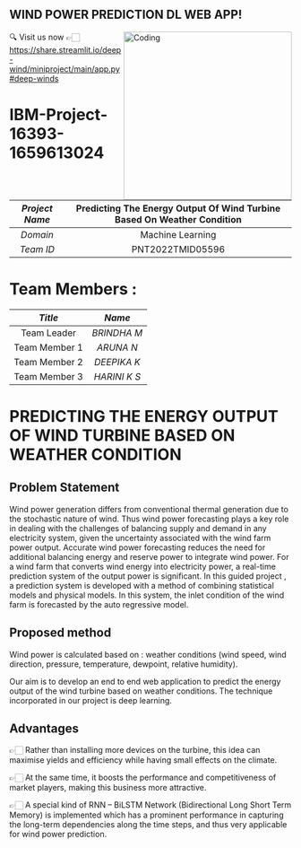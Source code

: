 ## WIND POWER PREDICTION DL WEB APP!

<img align="right" alt="Coding" width="300" src="https://user-images.githubusercontent.com/72887609/201636582-7cdcd747-5aaf-4ff1-8b56-2a6be4d56ddb.png">

🔍 Visit us now 👉🏻  https://share.streamlit.io/deep-wind/miniproject/main/app.py#deep-winds

# IBM-Project-16393-1659613024

|      *Project Name*     | Predicting The Energy Output Of Wind Turbine Based On Weather Condition |
|:---------------------:|:------------------------------:|
|         *Domain*        |  Machine Learning |
|        *Team ID*        |  PNT2022TMID05596 |



# Team Members :
|   *Title*   |         *Name*        |
|:-------------:|:-----------------------:|
| Team Leader   |    *BRINDHA M*   |
| Team Member 1 |     *ARUNA N*     |
| Team Member 2 |     *DEEPIKA K*      |
| Team Member 3 |    *HARINI K S*     |


# PREDICTING THE ENERGY OUTPUT OF WIND TURBINE BASED ON WEATHER CONDITION

## Problem Statement

Wind power generation differs from conventional thermal generation due to the stochastic nature of wind. Thus wind power forecasting plays a key role in dealing with the challenges of balancing supply and demand in any electricity system, given the uncertainty associated with the wind farm power output. 
Accurate wind power forecasting reduces the need for additional balancing energy and reserve power to integrate wind power. For a wind farm that converts wind energy into electricity power, a real-time prediction system of the output power is significant.
In this guided project , a prediction system is developed with a method of combining statistical models and physical models. In this system, the inlet condition of the wind farm is forecasted by the auto regressive model.

## Proposed method

Wind power is calculated based on : weather conditions (wind speed, wind direction, pressure, temperature, dewpoint, relative humidity).

Our aim is to develop an end to end web application to predict the energy output of the wind turbine based on weather conditions. The technique incorporated in our project is deep learning.

## Advantages

👉🏻 Rather than installing more devices on the turbine, this idea can maximise yields and efficiency while having small effects on the climate.

👉🏻 At the same time, it boosts the performance and competitiveness of market players, making this business more attractive.

👉🏻 A special kind of RNN – BiLSTM Network (Bidirectional Long Short Term Memory) is implemented which has a prominent performance in capturing the long-term dependencies along the time steps, and thus very applicable for wind power prediction.


